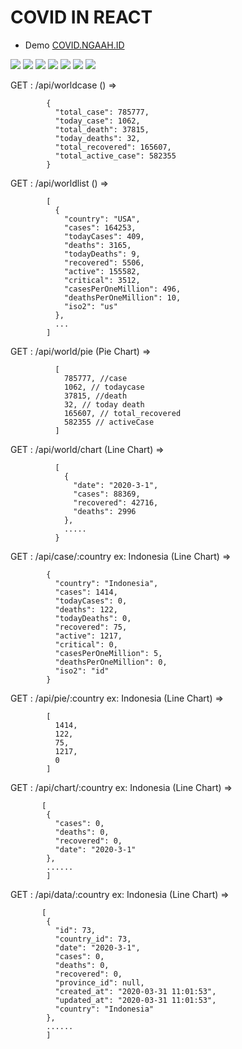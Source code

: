 # COVID IN REACT

- Demo <a href="https://covid.ngaah.id/"> COVID.NGAAH.ID </a>


<img src="https://raw.githubusercontent.com/ximplah/COVID-REACT-Screenshoot/master/1.png"></img>
<img src="https://raw.githubusercontent.com/ximplah/COVID-REACT-Screenshoot/master/1.png"></img>
<img src="https://raw.githubusercontent.com/ximplah/COVID-REACT-Screenshoot/master/2.png"></img>
<img src="https://raw.githubusercontent.com/ximplah/COVID-REACT-Screenshoot/master/3.png"></img>
<img src="https://raw.githubusercontent.com/ximplah/COVID-REACT-Screenshoot/master/4.png"></img>
<img src="https://raw.githubusercontent.com/ximplah/COVID-REACT-Screenshoot/master/5.png"></img>
<img src="https://raw.githubusercontent.com/ximplah/COVID-REACT-Screenshoot/master/6.png"></img>

GET : /api/worldcase () =>

            {
              "total_case": 785777,
              "today_case": 1062,
              "total_death": 37815,
              "today_deaths": 32,
              "total_recovered": 165607,
              "total_active_case": 582355
            }
          
GET : /api/worldlist () =>

            [
              {
                "country": "USA",
                "cases": 164253,
                "todayCases": 409,
                "deaths": 3165,
                "todayDeaths": 9,
                "recovered": 5506,
                "active": 155582,
                "critical": 3512,
                "casesPerOneMillion": 496,
                "deathsPerOneMillion": 10,
                "iso2": "us"
              },
              ...
            ]
          
GET : /api/world/pie (Pie Chart) =>

              [
                785777, //case
                1062, // todaycase
                37815, //death
                32, // today death
                165607, // total_recovered
                582355 // activeCase
              ]
          
GET : /api/world/chart (Line Chart) =>

              [
                {
                  "date": "2020-3-1",
                  "cases": 88369,
                  "recovered": 42716,
                  "deaths": 2996
                },
                ..... 
              }
          
GET : /api/case/:country ex: Indonesia (Line Chart) =>

            {
              "country": "Indonesia",
              "cases": 1414,
              "todayCases": 0,
              "deaths": 122,
              "todayDeaths": 0,
              "recovered": 75,
              "active": 1217,
              "critical": 0,
              "casesPerOneMillion": 5,
              "deathsPerOneMillion": 0,
              "iso2": "id"
            }
          
GET : /api/pie/:country ex: Indonesia (Line Chart) =>

            [
              1414,
              122,
              75,
              1217,
              0
            ]
          
GET : /api/chart/:country ex: Indonesia (Line Chart) =>

           [
            {
              "cases": 0,
              "deaths": 0,
              "recovered": 0,
              "date": "2020-3-1"
            },
            ......
            ]
          
GET : /api/data/:country ex: Indonesia (Line Chart) =>

           [
            {
              "id": 73,
              "country_id": 73,
              "date": "2020-3-1",
              "cases": 0,
              "deaths": 0,
              "recovered": 0,
              "province_id": null,
              "created_at": "2020-03-31 11:01:53",
              "updated_at": "2020-03-31 11:01:53",
              "country": "Indonesia"
            },
            ......
            ]
          
